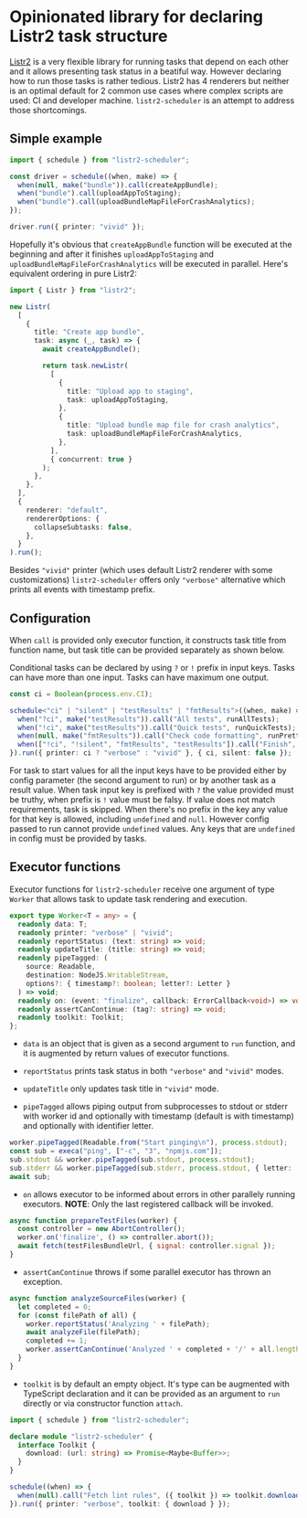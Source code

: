 # Opinionated library for declaring Listr2 task structure

[Listr2](https://listr2.kilic.dev) is a very flexible library for running tasks that
depend on each other and it allows presenting task status in a beatiful way.
However declaring how to run those tasks is rather tedious. Listr2 has 4 renderers
but neither is an optimal default for 2 common use cases where complex scripts are used:
CI and developer machine. `listr2-scheduler` is an attempt to address those shortcomings.

## Simple example

```TypeScript
import { schedule } from "listr2-scheduler";

const driver = schedule((when, make) => {
  when(null, make("bundle")).call(createAppBundle);
  when("bundle").call(uploadAppToStaging);
  when("bundle").call(uploadBundleMapFileForCrashAnalytics);
});

driver.run({ printer: "vivid" });
```

Hopefully it's obvious that `createAppBundle` function will be executed at the beginning
and after it finishes `uploadAppToStaging` and `uploadBundleMapFileForCrashAnalytics` will
be executed in parallel. Here's equivalent ordering in pure Listr2:

```TypeScript
import { Listr } from "listr2";

new Listr(
  [
    {
      title: "Create app bundle",
      task: async (_, task) => {
        await createAppBundle();

        return task.newListr(
          [
            {
              title: "Upload app to staging",
              task: uploadAppToStaging,
            },
            {
              title: "Upload bundle map file for crash analytics",
              task: uploadBundleMapFileForCrashAnalytics,
            },
          ],
          { concurrent: true }
        );
      },
    },
  ],
  {
    renderer: "default",
    rendererOptions: {
      collapseSubtasks: false,
    },
  }
).run();
```

Besides `"vivid"` printer (which uses default Listr2 renderer with some customizations)
`listr2-scheduler` offers only `"verbose"` alternative which prints all events with
timestamp prefix.

## Configuration

When `call` is provided only executor function, it constructs task title from
function name, but task title can be provided separately as shown below.

Conditional tasks can be declared by using `?` or `!` prefix in input keys. Tasks can
have more than one input. Tasks can have maximum one output.

```TypeScript
const ci = Boolean(process.env.CI);

schedule<"ci" | "silent" | "testResults" | "fmtResults">((when, make) => {
  when("?ci", make("testResults")).call("All tests", runAllTests);
  when("!ci", make("testResults")).call("Quick tests", runQuickTests);
  when(null, make("fmtResults")).call("Check code formatting", runPrettier);
  when(["!ci", "!silent", "fmtResults", "testResults"]).call("Finish", showDoneAlert);
}).run({ printer: ci ? "verbose" : "vivid" }, { ci, silent: false });
```

For task to start values for all the input keys have to be provided either by config
parameter (the second argument to run) or by another task as a result value. When task
input key is prefixed with `?` the value provided must be truthy, when prefix is `!` value
must be falsy. If value does not match requirements, task is skipped. When there's no
prefix in the key any value for that key is allowed, including `undefined` and `null`.
However config passed to run cannot provide `undefined` values. Any keys that are
`undefined` in config must be provided by tasks.

## Executor functions

Executor functions for `listr2-scheduler` receive one argument of type `Worker` that
allows task to update task rendering and execution.

```TypeScript
export type Worker<T = any> = {
  readonly data: T;
  readonly printer: "verbose" | "vivid";
  readonly reportStatus: (text: string) => void;
  readonly updateTitle: (title: string) => void;
  readonly pipeTagged: (
    source: Readable,
    destination: NodeJS.WritableStream,
    options?: { timestamp?: boolean; letter?: Letter }
  ) => void;
  readonly on: (event: "finalize", callback: ErrorCallback<void>) => void;
  readonly assertCanContinue: (tag?: string) => void;
  readonly toolkit: Toolkit;
};
```

- `data` is an object that is given as a second argument to `run` function, and it
  is augmented by return values of executor functions.

- `reportStatus` prints task status in both `"verbose"` and `"vivid"` modes.

- `updateTitle` only updates task title in `"vivid"` mode.

- `pipeTagged` allows piping output from subprocesses to stdout or stderr with worker
  id and optionally with timestamp (default is with timestamp) and optionally with
  identifier letter.

```TypeScript
worker.pipeTagged(Readable.from("Start pinging\n"), process.stdout);
const sub = execa("ping", ["-c", "3", "npmjs.com"]);
sub.stdout && worker.pipeTagged(sub.stdout, process.stdout);
sub.stderr && worker.pipeTagged(sub.stderr, process.stdout, { letter: 'E' });
await sub;
```

- `on` allows executor to be informed about errors in other parallely running executors.
  **NOTE**: Only the last registered callback will be invoked.

```JavaScript
async function prepareTestFiles(worker) {
  const controller = new AbortController();
  worker.on('finalize', () => controller.abort());
  await fetch(testFilesBundleUrl, { signal: controller.signal });
}
```

- `assertCanContinue` throws if some parallel executor has thrown an exception.

```JavaScript
async function analyzeSourceFiles(worker) {
  let completed = 0;
  for (const filePath of all) {
    worker.reportStatus('Analyzing ' + filePath);
    await analyzeFile(filePath);
    completed += 1;
    worker.assertCanContinue('Analyzed ' + completed + '/' + all.length);
  }
}
```

- `toolkit` is by default an empty object. It's type can be augmented with TypeScript
  declaration and it can be provided as an argument to `run` directly or via constructor
  function `attach`.

```TypeScript
import { schedule } from "listr2-scheduler";

declare module "listr2-scheduler" {
  interface Toolkit {
    download: (url: string) => Promise<Maybe<Buffer>>;
  }
}

schedule((when) => {
  when(null).call("Fetch lint rules", ({ toolkit }) => toolkit.download(lintUrl));
}).run({ printer: "verbose", toolkit: { download } });
```
